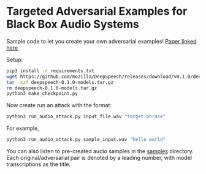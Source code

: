 # Targeted Adversarial Examples for Black Box Audio Systems

Sample code to let you create your own adversarial examples! [Paper linked here](https://arxiv.org/abs/1805.07820)

Setup:
```bash
pip3 install -r requirements.txt
wget https://github.com/mozilla/DeepSpeech/releases/download/v0.1.0/deepspeech-0.1.0-models.tar.gz
tar -xzf deepspeech-0.1.0-models.tar.gz
rm deepspeech-0.1.0-models.tar.gz
python3 make_checkpoint.py
```

Now create run an attack with the format:
```bash
python3 run_audio_attack.py input_file.wav "target phrase"
```
For example,
```bash
python3 run_audio_attack.py sample_input.wav "hello world"
``` 

You can also listen to pre-created audio samples in the [samples](samples/) directory. Each original/adversarial pair is denoted by a leading number, with model transcriptions as the title.
